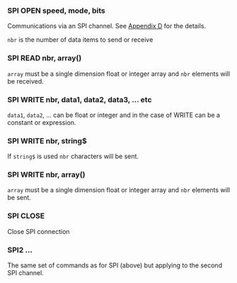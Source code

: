 

### SPI OPEN speed, mode, bits

Communications via an SPI channel. See [Appendix D](../D_spi_communications.md) for the details. 

`nbr` is the number of data items to send or receive

### SPI READ nbr, array()

`array` must be a single dimension float or integer array and `nbr` elements will be received.


### SPI WRITE nbr, data1, data2, data3, … etc

`data1`, `data2`, ... can be float or integer and in the case of WRITE can be a constant or expression.


### SPI WRITE nbr, string$

If `string$` is used `nbr` characters will be sent.


### SPI WRITE nbr, array()

`array` must be a single dimension float or integer array and `nbr` elements will be sent.


### SPI CLOSE

Close SPI connection

### SPI2 ...

The same set of commands as for SPI (above) but applying to the second SPI channel.